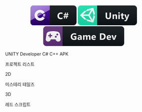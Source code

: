 <p align="center">
  <img src="languages/csharp.svg" alt="C#" style="vertical-align:top margin:6px 4px">
    <img src="languages/unity.svg" alt="C#" style="vertical-align:top margin:6px 4px">
   <img src="languages/gamedev.svg" alt="C#" style="vertical-align:top margin:6px 4px">
</p>  

 
 UNITY Developer C# C++ APK

 프로젝트 리스트

 2D

 미스테리 테일즈

 3D

 레드 스크립트

<!--
**digintobay/digintobay** is a ✨ _special_ ✨ repository because its `README.md` (this file) appears on your GitHub profile.
 <a href="#">
    <img src="help/badge1.svg" alt="example badge" style="vertical-align:top margin:6px 4px">
  </a>  
Here are some ideas to get you started:

- 🔭 I’m currently working on ...
- 🌱 I’m currently learning ...
- 👯 I’m looking to collaborate on ...
- 🤔 I’m looking for help with ...
- 💬 Ask me about ...
- 📫 How to reach me: ...
- 😄 Pronouns: ...
- ⚡ Fun fact: ...
-->
